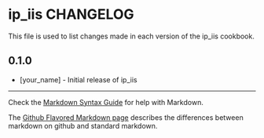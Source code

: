 ip_iis CHANGELOG
================

This file is used to list changes made in each version of the ip_iis cookbook.

0.1.0
-----
- [your_name] - Initial release of ip_iis

- - -
Check the [Markdown Syntax Guide](http://daringfireball.net/projects/markdown/syntax) for help with Markdown.

The [Github Flavored Markdown page](http://github.github.com/github-flavored-markdown/) describes the differences between markdown on github and standard markdown.
